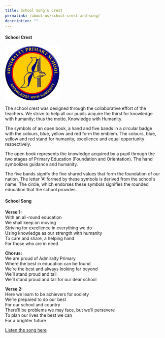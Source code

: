 ```yaml
---
title: School Song & Crest
permalink: /about-us/school-crest-and-song/
description: ""
---
```

#### School Crest

<img src="/images/AdmiraltyCrest.png" 
     style="width:35%">

The school crest was designed through the collaborative effort of the teachers. We strive to help all our pupils acquire the thirst for knowledge with humanity; thus the motto, Knowledge with Humanity.

The symbols of an open book, a hand and five bands in a circular badge with the colours, blue, yellow and red form the emblem. The colours, blue, yellow and red stand for humanity, excellence and equal opportunity respectively.

The open book represents the knowledge acquired by a pupil through the two stages of Primary Education (Foundation and Orientation). The hand symbolizes guidance and humanity.

The five bands signify the five shared values that form the foundation of our nation. The letter ‘A’ formed by these symbols is derived from the school’s name. The circle, which endorses these symbols signifies the rounded education that the school provides.


#### School Song

**Verse 1:** <br>
With an all-round education
<br>
We shall keep on moving
<br>
Striving for excellence in everything we do
<br>
Using knowledge as our strength with humanity
<br>
To care and share, a helping hand
<br>
For those who are in need

**Chorus:**
<br>
We are proud of Admiralty Primary
<br>
Where the best in education can be found
<br>
We’re the best and always looking far beyond
<br>
We’ll stand proud and tall
<br>
We’ll stand proud and tall for our dear school

**Verse 2:**
<br>
Here we learn to be achievers for society
<br>
We’re prepared to do our best
<br>
For our school and country
<br>
There’ll be problems we may face, but we’ll persevere
<br>
To plan our lives the best we can
<br>
For a brighter future
<br>

[Listen the song here](https://drive.google.com/file/d/1X6v_j39y7bRSdij8WgqBQO6YW3T7_NxH/view?usp=sharing)
